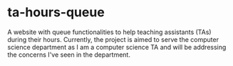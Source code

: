 # ta-hours-queue
A website with queue functionalities to help teaching assistants (TAs) during their hours. Currently, the project is aimed to serve the computer science department as I am a computer science TA and will be addressing the concerns I've seen in the department.
